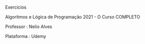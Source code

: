 Exercicios 


Algoritmos e Lógica de Programação 2021 - O Curso COMPLETO 

Professor : Nelio Alves

Plataforma : Udemy
